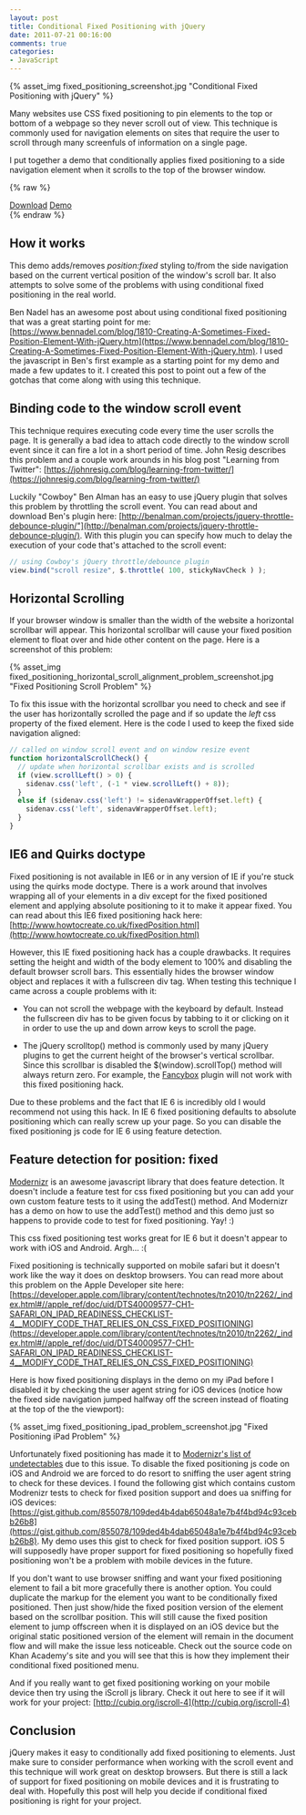 ```yaml
---
layout: post
title: Conditional Fixed Positioning with jQuery
date: 2011-07-21 00:16:00
comments: true
categories:
- JavaScript
---
```


{% asset_img fixed_positioning_screenshot.jpg "Conditional Fixed Positioning with jQuery" %}

Many websites use CSS fixed positioning to pin elements to the top or bottom of a webpage so they never scroll out of view. This technique is commonly used for navigation elements on sites that require the user to scroll through many screenfuls of information on a single page.

I put together a demo that conditionally applies fixed positioning to a side navigation element when it scrolls to the top of the browser window.

<!--more-->


{% raw %}
<div class="button-container">
  <a href="http://gregjopa.me/code/javascript/fixed_positioning/jquery_conditional_fixed_positioning.zip"
    class="btn btn--primary">Download</a>
  <a href="http://gregjopa.me/code/javascript/fixed_positioning/" class="btn btn--primary">Demo</a>
</div>
{% endraw %}


## How it works

This demo adds/removes _position:fixed_ styling to/from the side navigation based on the current vertical position of the window's scroll bar. It also attempts to solve some of the problems with using conditional fixed positioning in the real world.

Ben Nadel has an awesome post about using conditional fixed positioning that was a great starting point for me: [https://www.bennadel.com/blog/1810-Creating-A-Sometimes-Fixed-Position-Element-With-jQuery.htm](https://www.bennadel.com/blog/1810-Creating-A-Sometimes-Fixed-Position-Element-With-jQuery.htm). I used the javascript in Ben's first example as a starting point for my demo and made a few updates to it. I created this post to point out a few of the gotchas that come along with using this technique.

## Binding code to the window scroll event

This technique requires executing code every time the user scrolls the page. It is generally a bad idea to attach code directly to the window scroll event since it can fire a lot in a short period of time. John Resig describes this problem and a couple work arounds in his blog post "Learning from Twitter": [https://johnresig.com/blog/learning-from-twitter/](https://johnresig.com/blog/learning-from-twitter/)

Luckily "Cowboy" Ben Alman has an easy to use jQuery plugin that solves this problem by throttling the scroll event. You can read about and download Ben's plugin here: [http://benalman.com/projects/jquery-throttle-debounce-plugin/"](http://benalman.com/projects/jquery-throttle-debounce-plugin/). With this plugin you can specify how much to delay the execution of your code that's attached to the scroll event:


``` javascript
// using Cowboy's jQuery throttle/debounce plugin
view.bind("scroll resize", $.throttle( 100, stickyNavCheck ) );
```


## Horizontal Scrolling

If your browser window is smaller than the width of the website a horizontal scrollbar will appear. This horizontal scrollbar will cause your fixed position element to float over and hide other content on the page. Here is a screenshot of this problem:

{% asset_img fixed_positioning_horizontal_scroll_alignment_problem_screenshot.jpg "Fixed Positioning Scroll Problem" %}

To fix this issue with the horizontal scrollbar you need to check and see if the user has horizontally scrolled the page and if so update the _left_ css property of the fixed element. Here is the code I used to keep the fixed side navigation aligned:


``` javascript
// called on window scroll event and on window resize event
function horizontalScrollCheck() {
  // update when horizontal scrollbar exists and is scrolled
  if (view.scrollLeft() > 0) {
    sidenav.css('left', (-1 * view.scrollLeft() + 8));
  }
  else if (sidenav.css('left') != sidenavWrapperOffset.left) {
    sidenav.css('left', sidenavWrapperOffset.left);
  }
}
```


## IE6 and Quirks doctype

Fixed positioning is not available in IE6 or in any version of IE if you're stuck using the quirks mode doctype. There is a work around that involves wrapping all of your elements in a div except for the fixed positioned element and applying absolute positioning to it to make it appear fixed. You can read about this IE6 fixed positioning hack here: [http://www.howtocreate.co.uk/fixedPosition.html](http://www.howtocreate.co.uk/fixedPosition.html)

However, this IE fixed positioning hack has a couple drawbacks. It requires setting the height and width of the body element to 100% and disabling the default browser scroll bars. This essentially hides the browser window object and replaces it with a fullscreen div tag. When testing this technique I came across a couple problems with it:

* You can not scroll the webpage with the keyboard by default. Instead the fullscreen div has to be given focus by tabbing to it or clicking on it in order to use the up and down arrow keys to scroll the page.

* The jQuery scrolltop() method is commonly used by many jQuery plugins to get the current height of the browser's vertical scrollbar. Since this scrollbar is disabled the $(window).scrollTop() method will always return zero. For example, the [Fancybox](http://fancybox.net/) plugin will not work with this fixed positioning hack.


Due to these problems and the fact that IE 6 is incredibly old I would recommend not using this hack. In IE 6 fixed positioning defaults to absolute positioning which can really screw up your page. So you can disable the fixed positioning js code for IE 6 using feature detection.

## Feature detection for position: fixed

[Modernizr](https://modernizr.com/) is an awesome javascript library that does feature detection. It doesn't include a feature test for css fixed positioning but you can add your own custom feature tests to it using the addTest() method. And Modernizr has a demo on how to use the addTest() method and this demo just so happens to provide code to test for fixed positioning. Yay! :)

This css fixed positioning test works great for IE 6 but it doesn't appear to work with iOS and Android. Argh... :(

Fixed positioning is technically supported on mobile safari but it doesn't work like the way it does on desktop browsers. You can read more about this problem on the Apple Developer site here: [https://developer.apple.com/library/content/technotes/tn2010/tn2262/_index.html#//apple_ref/doc/uid/DTS40009577-CH1-SAFARI_ON_IPAD_READINESS_CHECKLIST-4__MODIFY_CODE_THAT_RELIES_ON_CSS_FIXED_POSITIONING](https://developer.apple.com/library/content/technotes/tn2010/tn2262/_index.html#//apple_ref/doc/uid/DTS40009577-CH1-SAFARI_ON_IPAD_READINESS_CHECKLIST-4__MODIFY_CODE_THAT_RELIES_ON_CSS_FIXED_POSITIONING)

Here is how fixed positioning displays in the demo on my iPad before I disabled it by checking the user agent string for iOS devices (notice how the fixed side navigation jumped halfway off the screen instead of floating at the top of the the viewport):

{% asset_img fixed_positioning_ipad_problem_screenshot.jpg "Fixed Positioning iPad Problem" %}

Unfortunately fixed positioning has made it to [Modernizr's list of undetectables](https://github.com/Modernizr/Modernizr/wiki/Undetectables) due to this issue. To disable the fixed positioning js code on iOS and Android we are forced to do resort to sniffing the user agent string to check for these devices. I found the following gist which contains custom Modrenizr tests to check for fixed position support and does ua sniffing for iOS devices: [https://gist.github.com/855078/109ded4b4dab65048a1e7b4f4bd94c93cebb26b8](https://gist.github.com/855078/109ded4b4dab65048a1e7b4f4bd94c93cebb26b8). My demo uses this gist to check for fixed position support. iOS 5 will supposedly have proper support for fixed positioning so hopefully fixed positioning won't be a problem with mobile devices in the future.

If you don't want to use browser sniffing and want your fixed positioning element to fail a bit more gracefully there is another option. You could duplicate the markup for the element you want to be conditionally fixed positioned. Then just show/hide the fixed position version of the element based on the scrollbar position. This will still cause the fixed position element to jump offscreen when it is displayed on an iOS device but the original static positioned version of the element will remain in the document flow and will make the issue less noticeable. Check out the source code on Khan Academy's site and you will see that this is how they implement their conditional fixed positioned menu.

And if you really want to get fixed positioning working on your mobile device then try using the iScroll js library. Check it out here to see if it will work for your project: [http://cubiq.org/iscroll-4](http://cubiq.org/iscroll-4)


## Conclusion

jQuery makes it easy to conditionally add fixed positioning to elements. Just make sure to consider performance when working with the scroll event and this technique will work great on desktop browsers. But there is still a lack of support for fixed positioning on mobile devices and it is frustrating to deal with. Hopefully this post will help you decide if conditional fixed positioning is right for your project.
